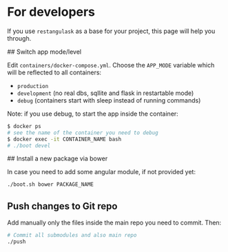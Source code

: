 
# For developers

If you use `restangulask` as a base for your project,
this page will help you through.

## Switch app mode/level

Edit `containers/docker-compose.yml`.
Choose the `APP_MODE` variable which will be reflected to all containers:

* `production`
* `development` (no real dbs, sqllite and flask in restartable mode)
* `debug` (containers start with sleep instead of running commands)

Note: if you use debug, to start the app inside the container:

```bash
$ docker ps
# see the name of the container you need to debug
$ docker exec -it CONTAINER_NAME bash
# ./boot devel
```

## Install a new package via bower

In case you need to add some angular module, if not provided yet:

```bash
./boot.sh bower PACKAGE_NAME
```

## Push changes to Git repo

Add manually only the files inside the main repo
you need to commit. Then:

```bash
# Commit all submodules and also main repo
./push
```
